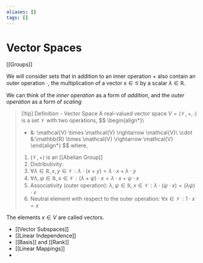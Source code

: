 ```yaml
---
aliases: []
tags: []
---
```


# Vector Spaces

[[Groups]]

We will consider sets that in addition to an inner operation $+$ also contain an outer operation $\cdot$, the multiplication of a vector $x \in \mathcal{G}$ by a scalar $\lambda \in \mathbb{R}$.

We can think of the *inner operation* as a form of *addition*, and the *outer operation* as a form of *scaling*

>[!tip] Definition - Vector Space
>A real-valued vector space $V = (\mathcal{V},+,\cdot)$ is a set $\mathcal{V}$ with two operations,
>$$
>\begin{align*}\\
>+ &: \mathcal{V} \times \mathcal{V} \rightarrow \mathcal{V}\\
\cdot &:\mathbb{R} \times \mathcal{V} \rightarrow \mathcal{V}
\end{align*}
>$$
>where, 
>1. $(\mathcal{V}, +)$ is an [[Abelian Group]]
>2. Distributivity:
>	1. $\forall \lambda \in \mathbb{R},x,y \in \mathcal{V}: \lambda \cdot(x + y) = \lambda \cdot x + \lambda \cdot y$
>	2. $\forall \lambda, \psi \in \mathbb{R}, x \in \mathcal{V}: (\lambda+\psi)\cdot x = \lambda \cdot x + \psi \cdot x$
>3. Associativity (outer operation): $\lambda,\psi \in \mathbb{R},x\in\mathcal{V}:\lambda\cdot(\psi\cdot x)=(\lambda\psi)\cdot x$
>4. Neutral element with respect to the outer operation: $\forall x \in \mathcal{V}: 1\cdot x=x$

The elements $x \in {V}$ are called vectors.

- [[Vector Subspaces]]
- [[Linear Independence]]
- [[Basis]] and [[Rank]]
- [[Linear Mappings]]
- 






